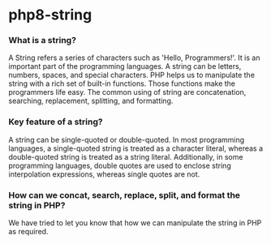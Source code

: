 # php8-string

### What is a string?

A String refers a series of characters such as 'Hello, Programmers!'. It is an important part of the programming languages. A string can be letters, numbers, spaces, and special characters.
PHP helps us to manipulate the string with a rich set of built-in functions. Those functions make the programmers life easy.
The common using of string are concatenation, searching, replacement, splitting, and formatting.

### Key feature of a string?
A string can be single-quoted or double-quoted. In most programming languages, a single-quoted string is treated as a character literal, 
whereas a double-quoted string is treated as a string literal. Additionally, in some programming languages, double quotes are used to enclose string interpolation expressions, whereas single quotes are not.

### How can we concat, search, replace, split, and format the string in PHP?

We have tried to let you know that how we can manipulate the string in PHP as required.  